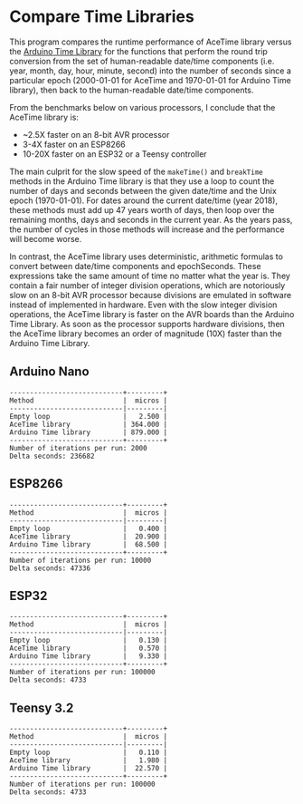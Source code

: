 # Compare Time Libraries

This program compares the runtime performance of AceTime library versus the
[Arduino Time Library](https://github.com/PaulStoffregen/Time) for the
functions that perform the round trip conversion from the set of human-readable
date/time components (i.e. year, month, day, hour, minute, second) into the
number of seconds since a particular epoch (2000-01-01 for AceTime and
1970-01-01 for Arduino Time library), then back to the human-readable date/time
components.

From the benchmarks below on various processors, I conclude that the AceTime
library is:

* ~2.5X faster on an 8-bit AVR processor
* 3-4X faster on an ESP8266
* 10-20X faster on an ESP32 or a Teensy controller

The main culprit for the slow speed of the `makeTime()` and `breakTime` methods
in the Arduino Time library is that they use a loop to count the number of days
and seconds between the given date/time and the Unix epoch (1970-01-01). For
dates around the current date/time (year 2018), these methods must add up 47
years worth of days, then loop over the remaining months, days and seconds in
the current year. As the years pass, the number of cycles in those methods will
increase and the performance will become worse.

In contrast, the AceTime library uses deterministic, arithmetic formulas to
convert between date/time components and epochSeconds. These expressions
take the same amount of time no matter what the year is. They contain a fair
number of integer division operations, which are notoriously slow on an 8-bit
AVR processor because divisions are emulated in software instead of implemented
in hardware. Even with the slow integer division operations, the AceTime library
is faster on the AVR boards than the Arduino Time Library. As soon as the
processor supports hardware divisions, then the AceTime library becomes an order
of magnitude (10X) faster than the Arduino Time Library.

## Arduino Nano

```
----------------------------+---------+
Method                      |  micros |
----------------------------|---------|
Empty loop                  |   2.500 |
AceTime library             | 364.000 |
Arduino Time library        | 879.000 |
----------------------------+---------+
Number of iterations per run: 2000
Delta seconds: 236682
```

## ESP8266

```
----------------------------+---------+
Method                      |  micros |
----------------------------|---------|
Empty loop                  |   0.400 |
AceTime library             |  20.900 |
Arduino Time library        |  68.500 |
----------------------------+---------+
Number of iterations per run: 10000
Delta seconds: 47336
```

## ESP32

```
----------------------------+---------+
Method                      |  micros |
----------------------------|---------|
Empty loop                  |   0.130 |
AceTime library             |   0.570 |
Arduino Time library        |   9.330 |
----------------------------+---------+
Number of iterations per run: 100000
Delta seconds: 4733
```

## Teensy 3.2

```
----------------------------+---------+
Method                      |  micros |
----------------------------|---------|
Empty loop                  |   0.110 |
AceTime library             |   1.980 |
Arduino Time library        |  22.570 |
----------------------------+---------+
Number of iterations per run: 100000
Delta seconds: 4733
```
